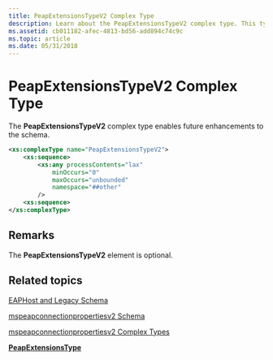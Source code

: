 ```yaml
---
title: PeapExtensionsTypeV2 Complex Type
description: Learn about the PeapExtensionsTypeV2 complex type. This type enables future enhancements to the schema.
ms.assetid: cb011182-afec-4813-bd56-add894c74c9c
ms.topic: article
ms.date: 05/31/2018
---
```


# PeapExtensionsTypeV2 Complex Type

The **PeapExtensionsTypeV2** complex type enables future enhancements to the schema.


```XML
<xs:complexType name="PeapExtensionsTypeV2">
    <xs:sequence>
        <xs:any processContents="lax" 
            minOccurs="0" 
            maxOccurs="unbounded" 
            namespace="##other"
        />
    <xs:sequence>
</xs:complexType>

```



## Remarks

The **PeapExtensionsTypeV2** element is optional.

## Related topics

<dl> <dt>

[EAPHost and Legacy Schema](eaphost-schemas.md)
</dt> <dt>

[mspeapconnectionpropertiesv2 Schema](mspeapconnectionpropertiesv2schema-schema.md)
</dt> <dt>

[mspeapconnectionpropertiesv2 Complex Types](mspeapconnectionpropertiesv2schema-complex-types.md)
</dt> <dt>

[**PeapExtensionsType**](mspeapconnectionpropertiesv1schema-peapextensionstype-complextype.md)
</dt> </dl>

 

 




